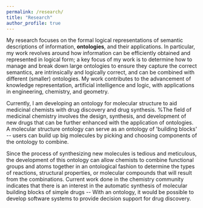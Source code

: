 ```yaml
---
permalink: /research/
title: "Research"
author_profile: true
---
```


My research focuses on the formal logical representations of semantic descriptions of information, **ontologies**, and their applications.  In particular, my work revolves around how information can be efficiently obtained and represented in logical form; a key focus of my work is to determine how to manage and break down large ontologies to ensure they capture the correct semantics, are intrinsically and logically correct, and can be combined with different (smaller) ontologies.  My work contributes to the advancement of knowledge representation, artificial intelligence and logic, with applications in engineering, chemistry, and geometry.  

Currently, I am developing an ontology for molecular structure to aid medicinal chemists with drug discovery and drug synthesis.  %The field of medicinal chemistry involves the design, synthesis, and development of new drugs that can be further enhanced with the application of ontologies.
A molecular structure ontology can serve as an ontology of 'building blocks' -- users can build up big molecules by picking and choosing components of the ontology to combine.  

Since the process of synthesizing new molecules is tedious and meticulous, the development of this ontology can allow chemists to combine functional groups and atoms together in an ontological fashion to determine the types of reactions, structural properties, or molecular compounds that will result from the combinations.  Current work done in the chemistry community indicates that there is an interest in the automatic synthesis of molecular building blocks of simple drugs -- 
With an ontology, it would be possible to develop software systems to provide decision support for drug discovery.